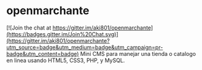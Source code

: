 # openmarchante

[![Join the chat at https://gitter.im/aki801/openmarchante](https://badges.gitter.im/Join%20Chat.svg)](https://gitter.im/aki801/openmarchante?utm_source=badge&utm_medium=badge&utm_campaign=pr-badge&utm_content=badge)
Mini CMS para manejar una tienda o catalogo en linea usando HTML5, CSS3, PHP, y MySQL.
